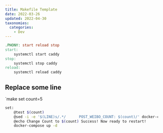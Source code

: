```yaml
---
title: Makefile Template
date: 2022-03-26
updated: 2022-04-30
taxonomies:
  categories:
    - Dev
---
```


```Makefile
.PHONY: start reload stop
start:
	systemctl start caddy
stop:
	systemctl stop caddy
reload:
	systemctl reload caddy
```

## Replace some line

`make set count=5

```bash
set:
	@test $(count)
	@sed -i -e '$(LINE)s/.*/      POST_WEIBO_COUNT: $(count)/' docker-compose.yaml
	@echo Change Count to $(count) Success! Now ready to restart!
	docker-compose up -d
```
